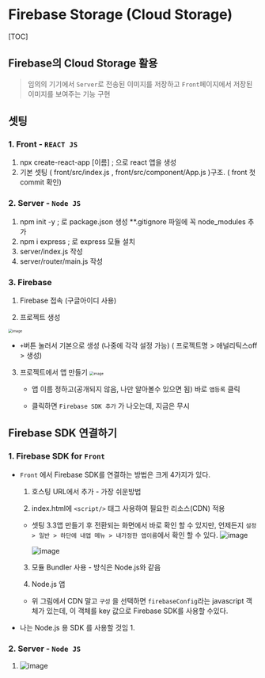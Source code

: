 # Firebase Storage (Cloud Storage)

[TOC]

## Firebase의 Cloud Storage 활용

> 임의의 기기에서 `Server`로 전송된 이미지를 저장하고 `Front`페이지에서 저장된 이미지를 보여주는 기능 구현 



## 셋팅

### 1. Front - `REACT JS`

1. npx create-react-app [이름]  ; 으로 react 앱을 생성 
2. 기본 셋팅 ( front/src/index.js ,  front/src/component/App.js )구조. ( front 첫 commit 확인)

### 2. Server - `Node JS`

1. npm init -y ; 로 package.json 생성  **.gitignore 파일에 꼭 node_modules 추가
2. npm i express ; 로 express 모듈 설치
3. server/index.js 작성
4. server/router/main.js 작성

### 3. Firebase

1.  Firebase 접속 (구글아이디 사용)

2.  프로젝트 생성
   <img src="https://user-images.githubusercontent.com/21153016/76598364-13a64000-6546-11ea-9483-203e1d175274.png" alt="image" style="zoom:50%;" />

   * `+`버튼 눌러서 기본으로 생성 (나중에 각각 설정 가능)
     ( 프로젝트명 > 애널리틱스off > 생성)

3. 프로젝트에서 앱 만들기
   <img src="https://user-images.githubusercontent.com/21153016/76606767-33456480-6556-11ea-8fa7-eaaaed4d6b39.png" alt="image" style="zoom:50%;" />

   * 앱 이름 정하고(공개되지 않음, 나만 알아볼수 있으면 됨) 바로 `앱등록` 클릭

   * 클릭하면 `Firebase SDK 추가` 가 나오는데, 지금은 무시



## Firebase SDK 연결하기

### 1. Firebase SDK for `Front`

[공식 참고 문서]: https://firebase.google.com/docs/web/setup?authuser=0	"자바스크립트 프로젝트에 Firebase 추가"

* `Front` 에서 Firebase SDK를 연결하는 방법은 크게 4가지가 있다.

  1.  호스팅 URL에서 추가 - 가장 쉬운방법 

  2.  index.html에 `<script/>` 태그 사용하여 필요한 리소스(CDN) 적용

     - 셋팅 3.3앱 만들기 후 전환되는 화면에서 바로 확인 할 수 있지만, 
       언제든지 `설정 > 일반 > 하단에 내앱 메뉴 > 내가정한 앱이름`에서 확인 할 수 있다.
       <img src="https://user-images.githubusercontent.com/21153016/76608268-ae0f7f00-6558-11ea-8647-0f1aa733ee84.png" alt="image"  />

       <img src="https://user-images.githubusercontent.com/21153016/76608374-dac39680-6558-11ea-9d0e-ee3956ea02ad.png" alt="image"  />

  3.  모듈 Bundler 사용 - 방식은 Node.js와 같음

  4.  Node.js 앱

     - 위 그림에서 CDN 말고 `구성` 을 선택하면 `firebaseConfig`라는 javascript  객체가 있는데,
       이 객체를 key 값으로 Firebase SDK를 사용할 수있다.



* 나는 Node.js 용 SDK 를 사용할 것임
  1. 



### 2. Server - `Node JS`

1. <img src="https://user-images.githubusercontent.com/21153016/76597822-b8278280-6544-11ea-8eac-de647c013183.png" alt="image"  />